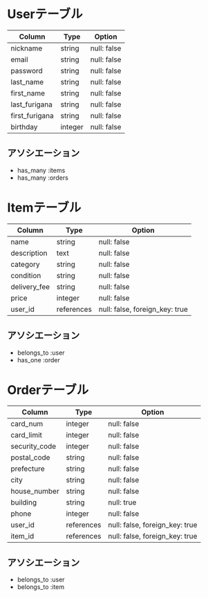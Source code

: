 # Userテーブル
| Column         | Type    | Option      |
| -------------- | ------- | ----------- |
| nickname       | string  | null: false |
| email          | string  | null: false |
| password       | string  | null: false |
| last_name      | string  | null: false |
| first_name     | string  | null: false |
| last_furigana  | string  | null: false |
| first_furigana | string  | null: false |
| birthday       | integer | null: false |

## アソシエーション
- has_many :items
- has_many :orders

# Itemテーブル
| Column       | Type       | Option                         |
| ------------ | ---------- | ------------------------------ |
| name         | string     | null: false                    |
| description  | text       | null: false                    |
| category     | string     | null: false                    |
| condition    | string     | null: false                    |
| delivery_fee | string     | null: false                    |
| price        | integer    | null: false                    |
| user_id      | references | null: false, foreign_key: true |

## アソシエーション
- belongs_to :user
- has_one :order

# Orderテーブル
| Column        | Type       | Option                         |
| ------------- | ---------- | ------------------------------ |
| card_num      | integer    | null: false                    |
| card_limit    | integer    | null: false                    |
| security_code | integer    | null: false                    |
| postal_code   | string     | null: false                    |
| prefecture    | string     | null: false                    |
| city          | string     | null: false                    |
| house_number  | string     | null: false                    |
| building      | string     | null: true                     |
| phone         | integer    | null: false                    |
| user_id       | references | null: false, foreign_key: true |
| item_id       | references | null: false, foreign_key: true |

## アソシエーション
- belongs_to :user
- belongs_to :item
